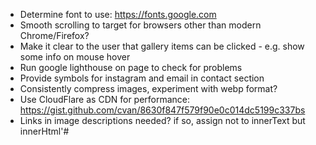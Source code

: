 - Determine font to use: https://fonts.google.com
- Smooth scrolling to target for browsers other than modern Chrome/Firefox?
- Make it clear to the user that gallery items can be clicked - e.g. show some info on mouse hover
- Run google lighthouse on page to check for problems
- Provide symbols for instagram and email in contact section
- Consistently compress images, experiment with webp format?
- Use CloudFlare as CDN for performance: https://gist.github.com/cvan/8630f847f579f90e0c014dc5199c337bs
- Links in image descriptions needed? if so, assign not to innerText but innerHtml'#